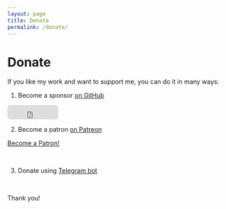 ```yaml
---
layout: page
title: Donate
permalink: /donate/
---
```


# Donate

If you like my work and want to support me, you can do it in many ways:

1) Become a sponsor [on GitHub](https://github.com/sponsors/komposter)
<iframe src="https://github.com/sponsors/komposter/button" title="Sponsor komposter" height="32" width="114" style="border: 0; border-radius: 6px;"></iframe>

<br />

2) Become a patron [on Patreon](https://www.patreon.com/CommunityPower)

<a href="https://www.patreon.com/bePatron?u=37685431" data-patreon-widget-type="become-patron-button">Become a Patron!</a><script async src="https://c6.patreon.com/becomePatronButton.bundle.js"></script>

<br />

3) Donate using [Telegram bot](https://t.me/CommunityPowerNews/44)

<br />

Thank you!